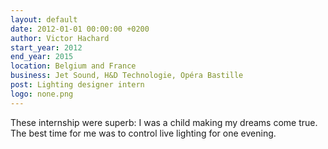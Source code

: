 ```yaml
---
layout: default
date: 2012-01-01 00:00:00 +0200
author: Victor Hachard
start_year: 2012
end_year: 2015
location: Belgium and France
business: Jet Sound, H&D Technologie, Opéra Bastille
post: Lighting designer intern
logo: none.png
---
```


These internship were superb: I was a child making my dreams come true. The best time for me was to control live lighting for one evening.
